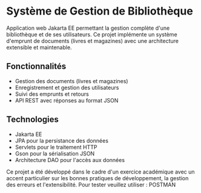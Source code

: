 # Système de Gestion de Bibliothèque

Application web Jakarta EE permettant la gestion complète d'une bibliothèque et de ses utilisateurs. Ce projet implémente un système d'emprunt de documents (livres et magazines) avec une architecture extensible et maintenable.

## Fonctionnalités

- Gestion des documents (livres et magazines)
- Enregistrement et gestion des utilisateurs
- Suivi des emprunts et retours
- API REST avec réponses au format JSON

## Technologies

- Jakarta EE
- JPA pour la persistance des données
- Servlets pour le traitement HTTP
- Gson pour la sérialisation JSON
- Architecture DAO pour l'accès aux données

Ce projet a été développé dans le cadre d'un exercice académique avec un accent particulier sur les bonnes pratiques de développement, la gestion des erreurs et l'extensibilité.
Pour tester veuillez utiliser : POSTMAN
